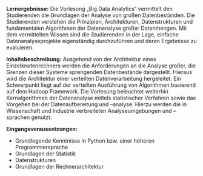 **Lernergebnisse:**
Die Vorlesung „Big Data Analytics“ vermittelt den Studierenden die
Grundlagen der Analyse von großen Datenbeständen. Die Studierenden
verstehen die Prinzipien, Architekturen, Datenstrukturen und fundamentalen
Algorithmen der Datenanalyse großer Datenmengen. Mit dem vermittelten
Wissen sind die Studierenden in der Lage, einfache Datenanalyseprojekte
eigenständig durchzuführen und deren Ergebnisse zu evaluieren.

**Inhaltsbeschreibung:**
Ausgehend von der Architektur eines Einzelknotenrechners werden die
Anforderungen an die Analyse großer, die Grenzen dieser Systeme
sprengenden Datenbestände dargestellt. Hieraus wird die Architektur einer
verteilten Datenverarbeitung hergeleitet. Ein Schwerpunkt liegt auf der
verteilten Ausführung von Algorithmen basierend auf dem Hadoop
Framework. Die Vorlesung beleuchtet weiterhin Kernalgorithmen der
Datenanalyse mittels statistischer Verfahren sowie das Vorgehen bei der
Datenaufbereitung und –analyse. Hierzu werden die in Wissenschaft und
Industrie verbreiteten Analyseumgebungen und –sprachen genutzt.

**Eingangsvoraussetzungen:**
* Grundlegende Kenntnisse in Python bzw. einer höheren Programmiersprache
* Grundlagen der Statistik
* Datenstrukturen
* Grundlagen der Rechnerarchitektur
